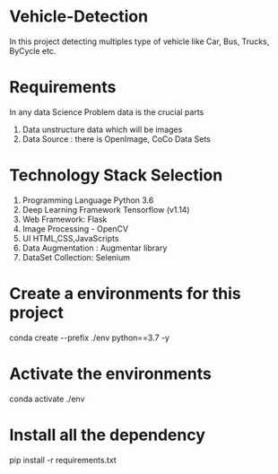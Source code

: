 # Vehicle-Detection
In this project detecting multiples type of vehicle like Car, Bus, Trucks, ByCycle etc.
# Requirements
In any data Science Problem data is the crucial parts
1. Data unstructure data which will be images
2. Data Source : there is OpenImage, CoCo Data Sets
# Technology Stack Selection
1. Programming Language Python 3.6
2. Deep Learning Framework Tensorflow (v1.14)
3. Web Framework: Flask
4. Image Processing - OpenCV
5. UI HTML,CSS,JavaScripts
6. Data Augmentation : Augmentar library
7. DataSet Collection: Selenium
# Create a environments for this project
 conda create --prefix ./env python==3.7 -y
# Activate the environments
 conda activate ./env
# Install all the dependency 
 pip install -r requirements.txt



